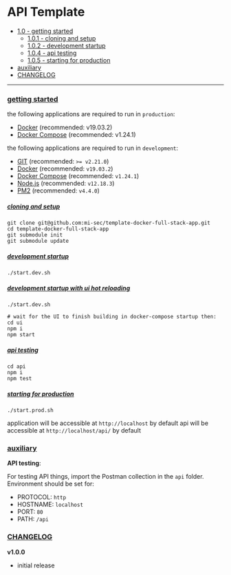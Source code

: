 # API Template

- [1.0 - getting started](#getting-started)
    - [1.0.1 - cloning and setup](#cloning-and-setup)
    - [1.0.2 - development startup](#development-startup)
	- [1.0.4 - api testing](#api-testing)
	- [1.0.5 - starting for production](#starting-for-production)
- [auxiliary](#auxiliary)
- [CHANGELOG](#changelog)

<hr/>

### [getting started](#top)

the following applications are required to run in `production`:
- [Docker](https://docs.docker.com/install/) (recommended: v19.03.2)
- [Docker Compose](https://docs.docker.com/compose/install/) (recommended: v1.24.1)

the following applications are required to run in `development`:
- [GIT](https://git-scm.com/downloads) (recommended: `>= v2.21.0`)
- [Docker](https://docs.docker.com/install/) (recommended: `v19.03.2`)
- [Docker Compose](https://docs.docker.com/compose/install/) (recommended: `v1.24.1`)
- [Node.js](https://nodejs.org/en/download/) (recommended: `v12.18.3`)
- [PM2](https://github.com/Unitech/pm2/releases/) (recommended: `v4.4.0`)

##### [cloning and setup](#top)

```
git clone git@github.com:mi-sec/template-docker-full-stack-app.git
cd template-docker-full-stack-app
git submodule init
git submodule update
```

##### [development startup](#top)

```
./start.dev.sh
```

##### [development startup with ui hot reloading](#top)

```
./start.dev.sh

# wait for the UI to finish building in docker-compose startup then:
cd ui
npm i
npm start
```

##### [api testing](#top)

```
cd api
npm i
npm test
```

##### [starting for production](#top)

```
./start.prod.sh
```

application will be accessible at `http://localhost` by default
api will be accessible at `http://localhost/api/` by default



### [auxiliary](#top)

**API testing**:

For testing API things, import the Postman collection in the `api` folder.
Environment should be set for:

- PROTOCOL: `http`
- HOSTNAME: `localhost`
- PORT: `80`
- PATH: `/api`


### [CHANGELOG](#top)

**v1.0.0**
- initial release
